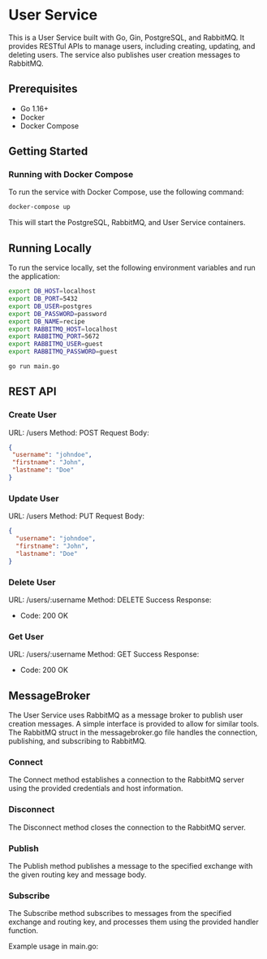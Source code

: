 # User Service

This is a User Service built with Go, Gin, PostgreSQL, and RabbitMQ. It provides RESTful APIs to manage users, including creating, updating, and deleting users. The service also publishes user creation messages to RabbitMQ.

## Prerequisites

- Go 1.16+
- Docker
- Docker Compose

## Getting Started

### Running with Docker Compose

To run the service with Docker Compose, use the following command:

```sh
docker-compose up
```
This will start the PostgreSQL, RabbitMQ, and User Service containers.

## Running Locally
To run the service locally, set the following environment variables and run the application:

```sh
export DB_HOST=localhost
export DB_PORT=5432
export DB_USER=postgres
export DB_PASSWORD=password
export DB_NAME=recipe
export RABBITMQ_HOST=localhost
export RABBITMQ_PORT=5672
export RABBITMQ_USER=guest
export RABBITMQ_PASSWORD=guest

go run main.go
```
## REST API
### Create User
URL: /users
Method: POST
Request Body:
 ```json
{
  "username": "johndoe",
  "firstname": "John",
  "lastname": "Doe"
}
```

### Update User
URL: /users
Method: PUT
Request Body:

```json
{
  "username": "johndoe",
  "firstname": "John",
  "lastname": "Doe"
}
```
### Delete User
URL: /users/:username
Method: DELETE
Success Response:
* Code: 200 OK

### Get User
URL: /users/:username
Method: GET
Success Response:
* Code: 200 OK

## MessageBroker
The User Service uses RabbitMQ as a message broker to publish user creation messages. A simple interface is provided to allow for similar tools. The RabbitMQ struct in the messagebroker.go file handles the connection, publishing, and subscribing to RabbitMQ.

### Connect
The Connect method establishes a connection to the RabbitMQ server using the provided credentials and host information.

### Disconnect
The Disconnect method closes the connection to the RabbitMQ server.

### Publish
The Publish method publishes a message to the specified exchange with the given routing key and message body.

### Subscribe
The Subscribe method subscribes to messages from the specified exchange and routing key, and processes them using the provided handler function.

Example usage in main.go:

